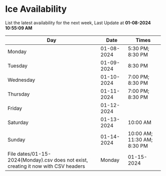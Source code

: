 # Ice Availability

List the latest availability for the next week, Last Update at **01-08-2024 10:55:09 AM**

| Day         | Date        | Times       |
| ----------- | ----------- | ----------- |
|Monday|01-08-2024|5:30 PM; 8:30 PM|
|Tuesday|01-09-2024|8:30 PM|
|Wednesday|01-10-2024|7:00 PM; 8:30 PM|
|Thursday|01-11-2024|7:00 PM; 8:30 PM|
|Friday|01-12-2024||
|Saturday|01-13-2024|10:00 AM|
|Sunday|01-14-2024|10:00 AM; 11:30 AM; 8:30 PM|
File dates/01-15-2024(Monday).csv does not exist, creating it now with CSV headers |Monday|01-15-2024|5:30 PM; 7:00 PM; 8:30 PM|
